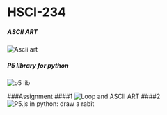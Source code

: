 # HSCI-234

##### ASCII ART

![Ascii art](https://www.tetoki.eu/asciiart/)

##### P5 library for python

![p5 lib](https://p5.readthedocs.io/en/latest/)


###Assignment
####1
![Loop and ASCII ART](https://yixinc17.github.io/HSCI-234/assignment1/)
####2
![P5.js in python: draw a rabit](https://yixinc17.github.io/HSCI-234/assignment2/)

